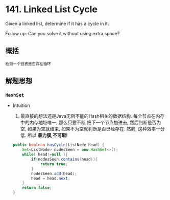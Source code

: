 # 141. Linked List Cycle
Given a linked list, determine if it has a cycle in it.

Follow up:
Can you solve it without using extra space?

## 概括
    检测一个链表是否存在循环

## 解题思想
### `HashSet`
- Intuition 
    1. 最直接的想法还是Java无所不能的Hash相关的数据结构. 每个节点在内存中的内存地址唯一, 那么只要不断
    把下一个节点加进去, 然后判断是否为空, 如果为空就结束, 如果不为空就判断是否已经存在.
    然鹅, 这种效率十分低.
    所以 **暴力膜,不可取!** 
    
    ```java
    public boolean hasCycle(ListNode head) {
        Set<ListNode> nodesSeen = new HashSet<>();
        while( head!=null ){
            if(nodesSeen.contains(head)){
                return true;
            }
            nodesSeen.add(head);
            head = head.next;
        }
        return false; 
    }

    ```



